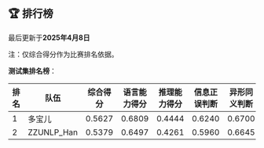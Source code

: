
<br/>

## 🏆 排行榜

<p class="text-center">最后更新于<strong>2025年4月8日</strong></p>

<p>注：仅综合得分作为比赛排名依据。</p>

**测试集排名榜**：

| 排名 | 队伍     | 综合得分  | 语言能力得分  | 推理能力得分  | 信息正误判断 | 异形同义判断 | 参照实体判断 | 中文方位推理 | 英文方位推理 |
| ---- | -------- | ------ | ------ | ------ | ------- | ------- | ------- | ------- | ------- |
| 1    | 多宝儿 | 0.5627 | 0.6809 | 0.4444 | 0.6240 | 0.6700 | 0.7487 | 0.4466 | 0.4423 |
| 2    | ZZUNLP_Han | 0.5379 | 0.6497 | 0.4261 | 0.5960 | 0.6645 | 0.6886 | 0.4271 | 0.4251 |

<br/>
